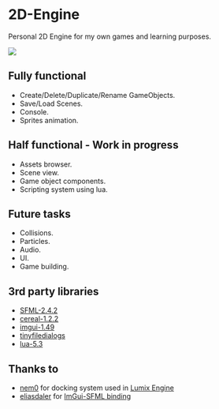 # 2D-Engine
Personal 2D Engine for my own games and learning purposes.

![](http://i68.tinypic.com/snp729.jpg)

## Fully functional

* Create/Delete/Duplicate/Rename GameObjects.
* Save/Load Scenes.
* Console.
* Sprites animation.

## Half functional - Work in progress

* Assets browser.
* Scene view.
* Game object components.
* Scripting system using lua.

## Future tasks

* Collisions.
* Particles.
* Audio.
* UI.
* Game building.

## 3rd party libraries

* [SFML-2.4.2](https://www.sfml-dev.org/)
* [cereal-1.2.2](http://uscilab.github.io/cereal/index.html)
* [imgui-1.49](https://github.com/ocornut/imgui)
* [tinyfiledialogs](https://sourceforge.net/projects/tinyfiledialogs/)
* [lua-5.3](https://www.lua.org/)

## Thanks to

* [nem0](https://github.com/nem0) for docking system used in [Lumix Engine](https://github.com/nem0/LumixEngine)
* [eliasdaler](https://github.com/eliasdaler) for [ImGui-SFML binding](https://github.com/eliasdaler/imgui-sfml)
